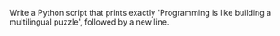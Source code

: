 Write a Python script that prints exactly 'Programming is like building a multilingual puzzle', followed by a new line.
